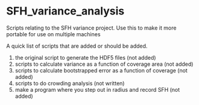 # SFH_variance_analysis
Scripts relating to the SFH variance project. Use this to make it more portable for use on multiple machines

A quick list of scripts that are added or should be added.

1) the original script to generate the HDF5 files (not added)
2) scripts to calculate variance as a function of coverage area (not added)
3) scripts to calculate bootstrapped error as a function of coverage (not added)
4) scripts to do crowding analysis (not written)
5) make a program where you step out in radius and record SFH (not added)
